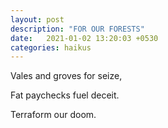 ```yaml
---
layout: post
description: "FOR OUR FORESTS"
date:   2021-01-02 13:20:03 +0530
categories: haikus
---
```

Vales and groves for seize,

Fat paychecks fuel deceit.

Terraform our doom.
